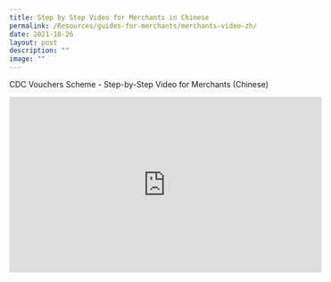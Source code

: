 ```yaml
---
title: Step by Step Video for Merchants in Chinese
permalink: /Resources/guides-for-merchants/merchants-video-zh/
date: 2021-10-26
layout: post
description: ""
image: ""
---
```

CDC Vouchers Scheme - Step-by-Step Video for Merchants (Chinese)


<iframe width="560" height="315" src="https://www.youtube.com/embed/ym2nJf-L85E" title="YouTube video player" frameborder="0" allow="accelerometer; autoplay; clipboard-write; encrypted-media; gyroscope; picture-in-picture" allowfullscreen></iframe>